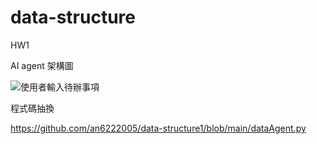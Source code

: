 # data-structure

HW1

AI agent 架構圖

![使用者輸入待辦事項](https://github.com/user-attachments/assets/8ec649cd-d1f2-492a-a4cf-a3dc147bf42d)

程式碼抽換

https://github.com/an6222005/data-structure1/blob/main/dataAgent.py

